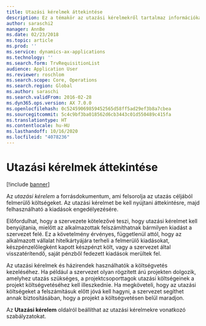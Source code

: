 ```yaml
---
title: Utazási kérelmek áttekintése
description: Ez a témakör az utazási kérelmekről tartalmaz információkat. Az utazási kérelem dokumentálja az utazás céljából felmerülő költségeket.
author: saraschi2
manager: AnnBe
ms.date: 02/23/2018
ms.topic: article
ms.prod: ''
ms.service: dynamics-ax-applications
ms.technology: ''
ms.search.form: TrvRequisitionList
audience: Application User
ms.reviewer: roschlom
ms.search.scope: Core, Operations
ms.search.region: Global
ms.author: saraschi
ms.search.validFrom: 2016-02-28
ms.dyn365.ops.version: AX 7.0.0
ms.openlocfilehash: 0c52459069859452565d58ff5ad29ef3b8a7cbea
ms.sourcegitcommit: 5c4c9bf3ba018562d6cb3443c01d550489c415fa
ms.translationtype: HT
ms.contentlocale: hu-HU
ms.lasthandoff: 10/16/2020
ms.locfileid: "4078236"
---
```

# <a name="travel-requisitions-overview"></a>Utazási kérelmek áttekintése

[!include [banner](../includes/banner.md)]

Az *utazási kérelem* a forrásdokumentum, ami felsorolja az utazás céljából felmerülő költségeket. Az utazási kérelmet be kell nyújtani áttekintésre, majd felhasználható a kiadások engedélyezésére.

Előfordulhat, hogy a szervezete kötelezővé teszi, hogy utazási kérelmet kell benyújtania, mielőtt az alkalmazottak felszámíthatnak bármilyen kiadást a szervezet felé. Ez a követelmény érvényes, függetlenül attól, hogy az alkalmazott vállalat hitelkártyájára terheli a felmerülő kiadásokat, készpénzelőlegként kapott készpénzt költ, vagy a szervezet által visszatérítendő, saját pénzből fedezett kiadások merültek fel.

Az utazási kérelmek és házirendek használhatók a költségvetés kezeléséhez. Ha például a szervezet olyan rögzített árú projekten dolgozik, amelyhez utazás szükséges, a projektcsoporttagok utazási költségeinek a projekt költségvetéséhez kell illeszkednie. Ha megköveteli, hogy az utazási költségeket a felszámításuk előtt jóvá kell hagyni, a szervezet segíthet annak biztosításában, hogy a projekt a költségvetésen belül maradjon.

Az **Utazási kérelem** oldalról beállíthat az utazási kérelmekre vonatkozó szabályzatokat.
